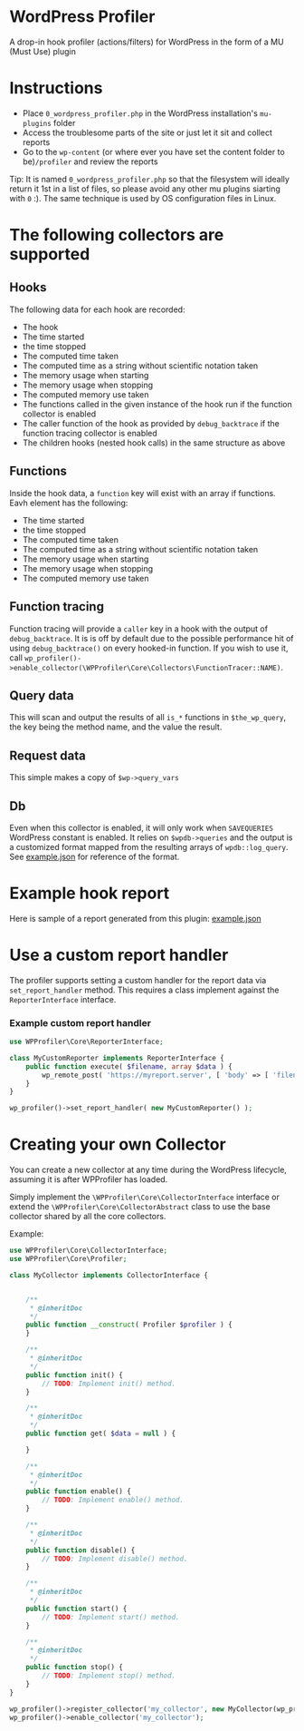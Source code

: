 # WordPress Profiler
A drop-in hook profiler (actions/filters) for WordPress in the form of a MU (Must Use) plugin

# Instructions

* Place `0_wordpress_profiler.php` in the WordPress installation's `mu-plugins` folder
* Access the troublesome parts of the site or just let it sit and collect reports
* Go to the `wp-content` (or where ever you have set the content folder to be)`/profiler` and review the reports

Tip: It is named `0_wordpress_profiler.php` so that the filesystem will ideally return it 1st in a list of files, so please avoid any other mu plugins siarting with `0` :). The same technique is used by OS configuration files in Linux.

# The following collectors are supported

## Hooks

The following data for each hook are recorded:

* The hook
* The time started
* the time stopped
* The computed time taken
* The computed time as a string without scientific notation taken
* The memory usage when starting
* The memory usage when stopping
* The computed memory use taken
* The functions called in the given instance of the hook run  if the function collector is enabled
* The caller function of the hook as provided by `debug_backtrace` if the function tracing collector is enabled
* The children hooks (nested hook calls) in the same structure as above

## Functions

Inside the hook data, a `function` key will exist with an array if functions. Eavh element has the following:

* The time started
* the time stopped
* The computed time taken
* The computed time as a string without scientific notation taken
* The memory usage when starting
* The memory usage when stopping
* The computed memory use taken

## Function tracing

Function tracing will provide a `caller` key in a hook with the output of `debug_backtrace`. It is is off by default due to the possible performance hit of using `debug_backtrace()` on every hooked-in function. If you wish to use it, call `wp_profiler()->enable_collector(\WPProfiler\Core\Collectors\FunctionTracer::NAME)`.

## Query data

This will scan and output the results of all `is_*` functions in `$the_wp_query`, the key being the method name, and the value the result.

## Request data

This simple makes a copy of `$wp->query_vars`

## Db

Even when this collector is enabled, it will only work when `SAVEQUERIES` WordPress constant is enabled. It relies on `$wpdb->queries` and the output is a customized format mapped from the resulting arrays of `wpdb::log_query`. See [example.json](example.json#L7035-L7050) for reference of the format.

# Example hook report

Here is sample of a report generated from this plugin: [example.json](example.json)

# Use a custom report handler

The profiler supports setting a custom handler for the report data via `set_report_handler` method. This requires a class implement against the `ReporterInterface` interface.

### Example custom report handler

```php
use WPProfiler\Core\ReporterInterface;

class MyCustomReporter implements ReporterInterface {
	public function execute( $filename, array $data ) {
		wp_remote_post( 'https://myreport.server', [ 'body' => [ 'filename' => $filename, 'data' => $data ] ] );
	}
}

wp_profiler()->set_report_handler( new MyCustomReporter() );
```

# Creating your own Collector

You can create a new collector at any time during the WordPress lifecycle, assuming it is after WPProfiler has loaded.

Simply implement the `\WPProfiler\Core\CollectorInterface` interface or extend the `\WPProfiler\Core\CollectorAbstract` class to use the base collector shared by all the core collectors.
 
Example:

```php
use WPProfiler\Core\CollectorInterface;
use WPProfiler\Core\Profiler;

class MyCollector implements CollectorInterface {


	/**
	 * @inheritDoc
	 */
	public function __construct( Profiler $profiler ) {
	}

	/**
	 * @inheritDoc
	 */
	public function init() {
		// TODO: Implement init() method.
	}

	/**
	 * @inheritDoc
	 */
	public function get( $data = null ) {

	}

	/**
	 * @inheritDoc
	 */
	public function enable() {
		// TODO: Implement enable() method.
	}

	/**
	 * @inheritDoc
	 */
	public function disable() {
		// TODO: Implement disable() method.
	}

	/**
	 * @inheritDoc
	 */
	public function start() {
		// TODO: Implement start() method.
	}

	/**
	 * @inheritDoc
	 */
	public function stop() {
		// TODO: Implement stop() method.
	}
}

wp_profiler()->register_collector('my_collector', new MyCollector(wp_profiler()));
wp_profiler()->enable_collector('my_collector');
```
